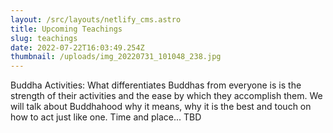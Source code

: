 ```yaml
---
layout: /src/layouts/netlify_cms.astro
title: Upcoming Teachings
slug: teachings
date: 2022-07-22T16:03:49.254Z
thumbnail: /uploads/img_20220731_101048_238.jpg
---
```


Buddha Activities: What differentiates Buddhas from everyone is is the strength of their activities and the ease by which they accomplish them. We will talk about Buddhahood why it means, why it is the best and touch on how to act just like one. Time and place... TBD
